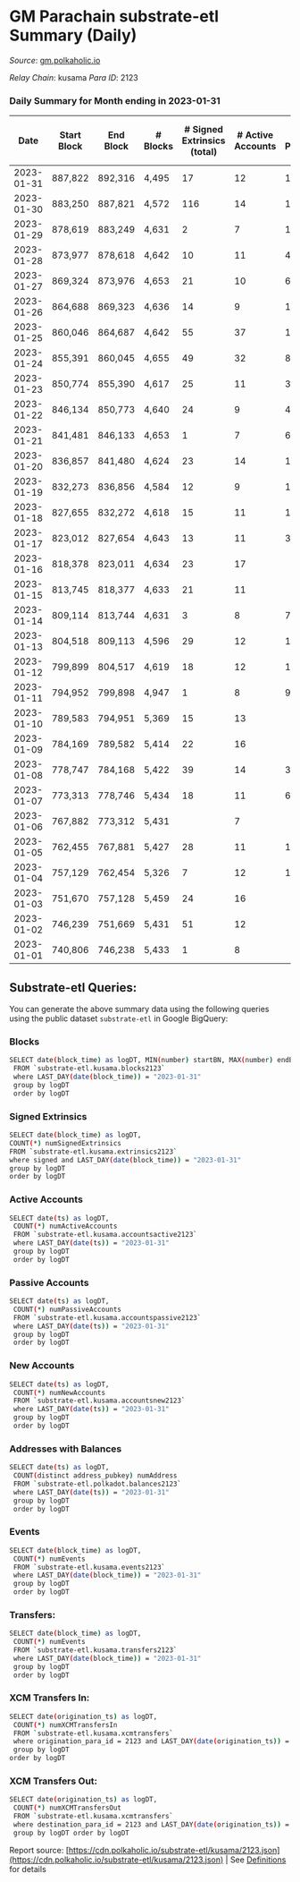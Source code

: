 # GM Parachain substrate-etl Summary (Daily)

_Source_: [gm.polkaholic.io](https://gm.polkaholic.io)

*Relay Chain*: kusama
*Para ID*: 2123



### Daily Summary for Month ending in 2023-01-31


| Date | Start Block | End Block | # Blocks | # Signed Extrinsics (total) | # Active Accounts | # Passive | # New | # Addresses with Balances | # Events | # Transfers | # XCM Transfers In | # XCM Transfers Out | Issues | 
| ---- | ----------- | --------- | -------- | --------------------------- | ----------------- | --------- | ----- | ------------------------- | -------- | ----------- | ------------------ | ------------------- | ------ |
| 2023-01-31 | 887,822 | 892,316 | 4,495 | 17 | 12 | 10 |  | 9,100 | 9,447 | 315  |   |   |  |
| 2023-01-30 | 883,250 | 887,821 | 4,572 | 116 | 14 | 16 |  | 9,100 | 11,605 | 1,107  |   |   |  |
| 2023-01-29 | 878,619 | 883,249 | 4,631 | 2 | 7 | 1 |  | 9,100 | 9,323 | 36  |   |   |  |
| 2023-01-28 | 873,977 | 878,618 | 4,642 | 10 | 11 | 46 |  | 9,100 | 9,766 | 293  |   |   |  |
| 2023-01-27 | 869,324 | 873,976 | 4,653 | 21 | 10 | 6 |  | 9,100 | 9,772 | 269  |   |   |  |
| 2023-01-26 | 864,688 | 869,323 | 4,636 | 14 | 9 | 1 |  | 9,100 | 9,527 | 133  |   |   |  |
| 2023-01-25 | 860,046 | 864,687 | 4,642 | 55 | 37 | 15 |  | 9,100 | 10,729 | 819  |   |   |  |
| 2023-01-24 | 855,391 | 860,045 | 4,655 | 49 | 32 | 8 |  | 9,100 | 10,345 | 506  |   |   |  |
| 2023-01-23 | 850,774 | 855,390 | 4,617 | 25 | 11 | 37 |  | 9,100 | 10,134 | 456  |   |   |  |
| 2023-01-22 | 846,134 | 850,773 | 4,640 | 24 | 9 | 4 |  | 9,100 | 9,901 | 349  |   |   |  |
| 2023-01-21 | 841,481 | 846,133 | 4,653 | 1 | 7 | 6 |  | 9,100 | 9,377 | 36  |   |   |  |
| 2023-01-20 | 836,857 | 841,480 | 4,624 | 23 | 14 | 19 |  | 9,100 | 10,083 | 340  |   |   |  |
| 2023-01-19 | 832,273 | 836,856 | 4,584 | 12 | 9 | 16 |  | 9,100 | 9,615 | 157  |   |   |  |
| 2023-01-18 | 827,655 | 832,272 | 4,618 | 15 | 11 | 16 |  | 9,100 | 9,694 | 283  |   |   |  |
| 2023-01-17 | 823,012 | 827,654 | 4,643 | 13 | 11 | 33 |  | 9,100 | 9,784 | 287  |   |   |  |
| 2023-01-16 | 818,378 | 823,011 | 4,634 | 23 | 17 |  |  | 9,100 | 9,958 | 413  |   |   |  |
| 2023-01-15 | 813,745 | 818,377 | 4,633 | 21 | 11 |  |  | 9,100 | 9,842 | 362  |   |   |  |
| 2023-01-14 | 809,114 | 813,744 | 4,631 | 3 | 8 | 7 |  | 9,100 | 9,419 | 80  |   |   |  |
| 2023-01-13 | 804,518 | 809,113 | 4,596 | 29 | 12 | 11 |  | 9,100 | 10,111 | 451  |   |   |  |
| 2023-01-12 | 799,899 | 804,517 | 4,619 | 18 | 12 | 14 | 1 | 9,100 | 10,033 | 346  |   |   |  |
| 2023-01-11 | 794,952 | 799,898 | 4,947 | 1 | 8 | 9 |  | 9,099 | 9,962 | 42  |   |   |  |
| 2023-01-10 | 789,583 | 794,951 | 5,369 | 15 | 13 |  | 1 | 9,099 | 11,395 | 333  |   |   |  |
| 2023-01-09 | 784,169 | 789,582 | 5,414 | 22 | 16 |  |  | 9,098 | 11,544 | 408  |   |   |  |
| 2023-01-08 | 778,747 | 784,168 | 5,422 | 39 | 14 | 38 |  | 9,098 | 11,829 | 515  |   |   |  |
| 2023-01-07 | 773,313 | 778,746 | 5,434 | 18 | 11 | 69 |  | 9,098 | 11,639 | 410  |   |   |  |
| 2023-01-06 | 767,882 | 773,312 | 5,431 |  | 7 |  |  | 9,098 | 10,873 |   |   |   |  |
| 2023-01-05 | 762,455 | 767,881 | 5,427 | 28 | 11 | 101 |  | 9,098 | 12,177 | 773  |   |   |  |
| 2023-01-04 | 757,129 | 762,454 | 5,326 | 7 | 12 | 1 |  | 9,098 | 10,888 | 159  |   |   |  |
| 2023-01-03 | 751,670 | 757,128 | 5,459 | 24 | 16 |  | 1 | 9,098 | 11,641 | 444  |   |   |  |
| 2023-01-02 | 746,239 | 751,669 | 5,431 | 51 | 12 |  |  | 9,097 | 12,119 | 715  |   |   |  |
| 2023-01-01 | 740,806 | 746,238 | 5,433 | 1 | 8 |  |  | 9,097 | 10,925 | 35  |   |   |  |

## Substrate-etl Queries:
You can generate the above summary data using the following queries using the public dataset `substrate-etl` in Google BigQuery:

### Blocks
```bash
SELECT date(block_time) as logDT, MIN(number) startBN, MAX(number) endBN, COUNT(*) numBlocks 
 FROM `substrate-etl.kusama.blocks2123`  
 where LAST_DAY(date(block_time)) = "2023-01-31" 
 group by logDT 
 order by logDT
```

### Signed Extrinsics
```bash
SELECT date(block_time) as logDT, 
COUNT(*) numSignedExtrinsics 
FROM `substrate-etl.kusama.extrinsics2123`  
where signed and LAST_DAY(date(block_time)) = "2023-01-31" 
group by logDT 
order by logDT
```

### Active Accounts
```bash
SELECT date(ts) as logDT, 
 COUNT(*) numActiveAccounts 
 FROM `substrate-etl.kusama.accountsactive2123` 
 where LAST_DAY(date(ts)) = "2023-01-31" 
 group by logDT 
 order by logDT
```

### Passive Accounts
```bash
SELECT date(ts) as logDT, 
 COUNT(*) numPassiveAccounts 
 FROM `substrate-etl.kusama.accountspassive2123` 
 where LAST_DAY(date(ts)) = "2023-01-31" 
 group by logDT 
 order by logDT
```

### New Accounts
```bash
SELECT date(ts) as logDT, 
 COUNT(*) numNewAccounts 
 FROM `substrate-etl.kusama.accountsnew2123` 
 where LAST_DAY(date(ts)) = "2023-01-31" 
 group by logDT
 order by logDT
```

### Addresses with Balances
```bash
SELECT date(ts) as logDT,
 COUNT(distinct address_pubkey) numAddress 
 FROM `substrate-etl.polkadot.balances2123` 
 where LAST_DAY(date(ts)) = "2023-01-31" 
 group by logDT 
 order by logDT
```

### Events
```bash
SELECT date(block_time) as logDT, 
 COUNT(*) numEvents 
 FROM `substrate-etl.kusama.events2123` 
 where LAST_DAY(date(block_time)) = "2023-01-31" 
 group by logDT 
 order by logDT
```

### Transfers:
```bash
SELECT date(block_time) as logDT, 
 COUNT(*) numEvents 
 FROM `substrate-etl.kusama.transfers2123` 
 where LAST_DAY(date(block_time)) = "2023-01-31" 
 group by logDT 
 order by logDT
```

### XCM Transfers In:
```bash
SELECT date(origination_ts) as logDT, 
 COUNT(*) numXCMTransfersIn 
 FROM `substrate-etl.kusama.xcmtransfers` 
 where origination_para_id = 2123 and LAST_DAY(date(origination_ts)) = "2023-01-31" 
 group by logDT 
order by logDT
```

### XCM Transfers Out:
```bash
SELECT date(origination_ts) as logDT, 
 COUNT(*) numXCMTransfersOut 
 FROM `substrate-etl.kusama.xcmtransfers` 
 where destination_para_id = 2123 and LAST_DAY(date(origination_ts)) = "2023-01-31" 
 group by logDT order by logDT
```


Report source: [https://cdn.polkaholic.io/substrate-etl/kusama/2123.json](https://cdn.polkaholic.io/substrate-etl/kusama/2123.json) | See [Definitions](/DEFINITIONS.md) for details
